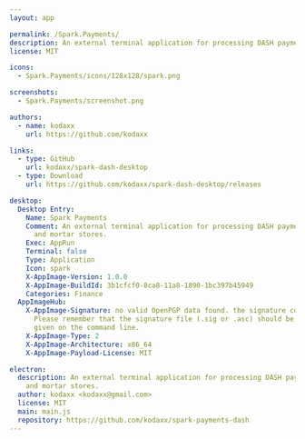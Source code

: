 ```yaml
---
layout: app

permalink: /Spark.Payments/
description: An external terminal application for processing DASH payments in brick and mortar stores.
license: MIT

icons:
  - Spark.Payments/icons/128x128/spark.png

screenshots:
  - Spark.Payments/screenshot.png

authors:
  - name: kodaxx
    url: https://github.com/kodaxx

links:
  - type: GitHub
    url: kodaxx/spark-dash-desktop
  - type: Download
    url: https://github.com/kodaxx/spark-dash-desktop/releases

desktop:
  Desktop Entry:
    Name: Spark Payments
    Comment: An external terminal application for processing DASH payments in brick
      and mortar stores.
    Exec: AppRun
    Terminal: false
    Type: Application
    Icon: spark
    X-AppImage-Version: 1.0.0
    X-AppImage-BuildId: 3b1cfcf0-8ca8-11a8-1890-1bc397b45949
    Categories: Finance
  AppImageHub:
    X-AppImage-Signature: no valid OpenPGP data found. the signature could not be verified.
      Please remember that the signature file (.sig or .asc) should be the first file
      given on the command line.
    X-AppImage-Type: 2
    X-AppImage-Architecture: x86_64
    X-AppImage-Payload-License: MIT

electron:
  description: An external terminal application for processing DASH payments in brick
    and mortar stores.
  author: kodaxx <kodaxx@gmail.com>
  license: MIT
  main: main.js
  repository: https://github.com/kodaxx/spark-payments-dash
---
```

